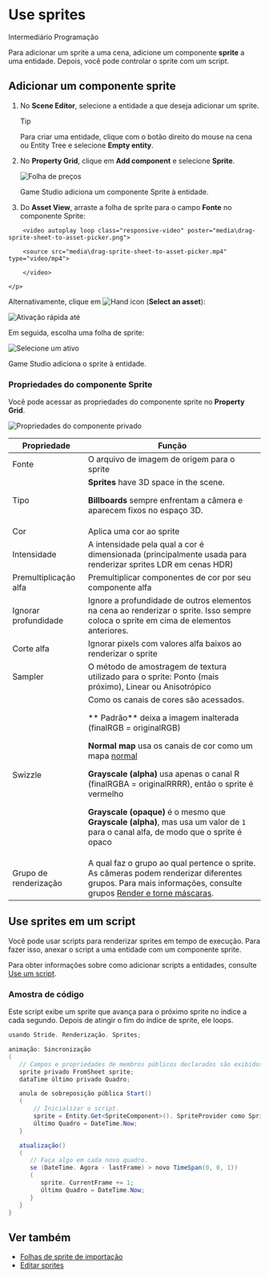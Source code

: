 # Use sprites

<span class="badge text-bg-primary">Intermediário</span>
<span class="badge text-bg-success">Programação</span>

Para adicionar um sprite a uma cena, adicione um componente **sprite** a uma entidade. Depois, você pode controlar o sprite com um script.

## Adicionar um componente sprite

1. No **Scene Editor**, selecione a entidade a que deseja adicionar um sprite.

   > [!Tip]
   > Para criar uma entidade, clique com o botão direito do mouse na cena ou Entity Tree e selecione **Empty entity**.

2. No **Property Grid**, clique em **Add component** e selecione **Sprite**.

   ![ Folha de preços ](media/SpriteEntity.png)

   Game Studio adiciona um componente Sprite à entidade.

3. Do **Asset View**, arraste a folha de sprite para o campo **Fonte** no componente Sprite:

<p>
        <video autoplay loop class="responsive-video" poster="media\drag-sprite-sheet-to-asset-picker.png">
        <source src="media\drag-sprite-sheet-to-asset-picker.mp4" type="video/mp4">
        </video>
    </p>

   Alternativamente, clique em ![Hand icon](~/manual/game-studio/media/hand-icon.png) (**Select an asset**):

   ![Ativação rápida até](media/pick-asset-up.png)

   Em seguida, escolha uma folha de sprite:

   ![ Selecione um ativo](media/asset-picker.png)

Game Studio adiciona o sprite à entidade.

### Propriedades do componente Sprite

Você pode acessar as propriedades do componente sprite no **Property Grid**.

![ Propriedades do componente privado](media/sprite-component-properties.png)

| Propriedade | Função |
|------------|-----------
| Fonte | O arquivo de imagem de origem para o sprite |
| Tipo | **Sprites** have 3D space in the scene. <br><p>**Billboards** sempre enfrentam a câmera e aparecem fixos no espaço 3D. |
| Cor | Aplica uma cor ao sprite |
| Intensidade | A intensidade pela qual a cor é dimensionada (principalmente usada para renderizar sprites LDR em cenas HDR) |
| Premultiplicação alfa | Premultiplicar componentes de cor por seu componente alfa |
| Ignorar profundidade | Ignore a profundidade de outros elementos na cena ao renderizar o sprite. Isso sempre coloca o sprite em cima de elementos anteriores. |
| Corte alfa | Ignorar pixels com valores alfa baixos ao renderizar o sprite |
| Sampler | O método de amostragem de textura utilizado para o sprite: Ponto (mais próximo), Linear ou Anisotrópico |
| Swizzle | Como os canais de cores são acessados. <br><p>** Padrão** deixa a imagem inalterada (finalRGB = originalRGB) <br><p>**Normal map** usa os canais de cor como um mapa [normal](../graphics/textures/normal-maps.md) <br><p>**Grayscale (alpha)** usa apenas o canal R (finalRGBA = originalRRRR), então o sprite é vermelho <br><p>**Grayscale (opaque)** é o mesmo que **Grayscale (alpha)**, mas usa um valor de `1` para o canal alfa, de modo que o sprite é opaco |
| Grupo de renderização | A qual faz o grupo ao qual pertence o sprite. As câmeras podem renderizar diferentes grupos. Para mais informações, consulte grupos [Render e torne máscaras](../graphics/graphics-compositor/render-groups-and-masks.md). |

## Use sprites em um script

Você pode usar scripts para renderizar sprites em tempo de execução. Para fazer isso, anexar o script a uma entidade com um componente sprite.

Para obter informações sobre como adicionar scripts a entidades, consulte [Use um script](../scripts/use-a-script.md).

### Amostra de código

Este script exibe um sprite que avança para o próximo sprite no índice a cada segundo. Depois de atingir o fim do índice de sprite, ele loops.

```cs
usando Stride. Renderização. Sprites;

animação: Sincronização
(
   // Campos e propriedades de membros públicos declarados são exibidos no Game Studio.
   sprite privado FromSheet sprite;
   dataTime último privado Quadro;

   anula de sobreposição pública Start()
   (
       // Inicializar o script.
       sprite = Entity.Get<SpriteComponent>(). SpriteProvider como SpriteFromSheet;
       último Quadro = DateTime.Now;
   }

   atualização()
   (
      // Faça algo em cada novo quadro.
      se (DateTime. Agora - lastFrame) > novo TimeSpan(0, 0, 1))
      (
         sprite. CurrentFrame += 1;
         último Quadro = DateTime.Now;
      }
   }
}
```

## Ver também

* [Folhas de sprite de importação](import-sprite-sheets.md)
* [Editar sprites](edit-sprites.md)